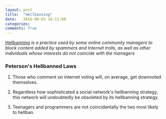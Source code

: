```yaml
---
layout: post
title:  "Hellbanning"
date:   2016-06-03 16:11:00
categories:
comments: True
---
```



[Hellbanning](https://en.wikipedia.org/wiki/Stealth_banning) *is a practice used by some online community managers to block content added by spammers and Internet trolls, as well as other individuals whose interests do not coincide with the managers*

### Peterson's Hellbanned Laws

1. Those who comment on internet voting will, on average, get downvoted themselves.

2. Regardless how sophisticated a social network's hellbanning strategy, this network will undoubtedly be obsoleted by its hellbanning strategy.

3. Teenagers and programmers are not coincidentally the two most likely to hellban.


